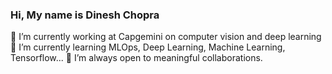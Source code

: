 ### Hi, My name is Dinesh Chopra
🔭 I’m currently working at Capgemini on computer vision and deep learning
🌱 I’m currently learning MLOps, Deep Learning, Machine Learning, Tensorflow...
👯 I’m always open to meaningful collaborations.

<!--
**DineshChopra/DineshChopra** is a ✨ _special_ ✨ repository because its `README.md` (this file) appears on your GitHub profile.

Here are some ideas to get you started:

🔭 I’m currently working at Capgemini on computer vision and deep learning
🌱 I’m currently learning MLOps, Deep Learning, Machine Learning, Tensorflow...
👯 I’m always open to meaningful collaborations.
- 🤔 I’m looking for help with ...
- 💬 Ask me about ...
- 📫 How to reach me: ...
- 😄 Pronouns: ...
- ⚡ Fun fact: ...
-->
